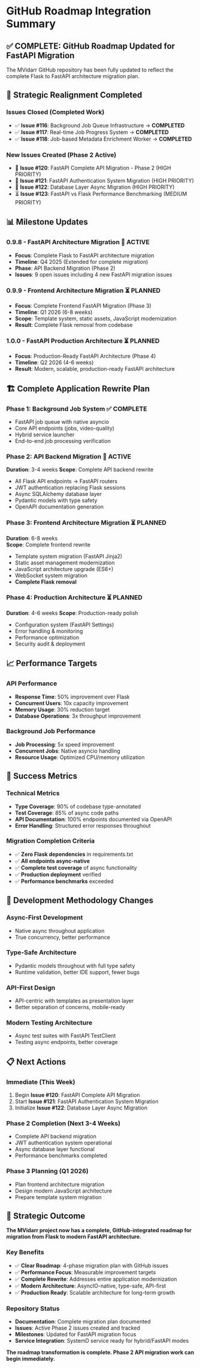 # GitHub Roadmap Integration Summary

## ✅ **COMPLETE: GitHub Roadmap Updated for FastAPI Migration**

The MVidarr GitHub repository has been fully updated to reflect the complete Flask to FastAPI architecture migration plan.

## 🎯 **Strategic Realignment Completed**

### **Issues Closed (Completed Work)**
- ✅ **Issue #116**: Background Job Queue Infrastructure → **COMPLETED**
- ✅ **Issue #117**: Real-time Job Progress System → **COMPLETED**  
- ✅ **Issue #118**: Job-based Metadata Enrichment Worker → **COMPLETED**

### **New Issues Created (Phase 2 Active)**
- 🔄 **Issue #120**: FastAPI Complete API Migration - Phase 2 (HIGH PRIORITY)
- 🔄 **Issue #121**: FastAPI Authentication System Migration (HIGH PRIORITY)
- 🔄 **Issue #122**: Database Layer Async Migration (HIGH PRIORITY)
- ⏳ **Issue #123**: FastAPI vs Flask Performance Benchmarking (MEDIUM PRIORITY)

## 📊 **Milestone Updates**

### **0.9.8 - FastAPI Architecture Migration** 🔄 **ACTIVE**
- **Focus**: Complete Flask to FastAPI architecture migration
- **Timeline**: Q4 2025 (Extended for complete migration)
- **Phase**: API Backend Migration (Phase 2)
- **Issues**: 9 open issues including 4 new FastAPI migration issues

### **0.9.9 - Frontend Architecture Migration** ⏳ **PLANNED**  
- **Focus**: Complete Frontend FastAPI Migration (Phase 3)
- **Timeline**: Q1 2026 (6-8 weeks)
- **Scope**: Template system, static assets, JavaScript modernization
- **Result**: Complete Flask removal from codebase

### **1.0.0 - FastAPI Production Architecture** ⏳ **PLANNED**
- **Focus**: Production-Ready FastAPI Architecture (Phase 4)
- **Timeline**: Q2 2026 (4-6 weeks)
- **Result**: Modern, scalable, production-ready FastAPI architecture

## 🏗️ **Complete Application Rewrite Plan**

### **Phase 1: Background Job System** ✅ **COMPLETE**
- FastAPI job queue with native asyncio
- Core API endpoints (jobs, video-quality)
- Hybrid service launcher
- End-to-end job processing verification

### **Phase 2: API Backend Migration** 🔄 **ACTIVE**
**Duration**: 3-4 weeks
**Scope**: Complete API backend rewrite
- All Flask API endpoints → FastAPI routers
- JWT authentication replacing Flask sessions
- Async SQLAlchemy database layer
- Pydantic models with type safety
- OpenAPI documentation generation

### **Phase 3: Frontend Architecture Migration** ⏳ **PLANNED**
**Duration**: 6-8 weeks  
**Scope**: Complete frontend rewrite
- Template system migration (FastAPI Jinja2)
- Static asset management modernization
- JavaScript architecture upgrade (ES6+)
- WebSocket system migration
- **Complete Flask removal**

### **Phase 4: Production Architecture** ⏳ **PLANNED**
**Duration**: 4-6 weeks
**Scope**: Production-ready polish
- Configuration system (FastAPI Settings)
- Error handling & monitoring
- Performance optimization
- Security audit & deployment

## 📈 **Performance Targets**

### **API Performance**
- **Response Time**: 50% improvement over Flask
- **Concurrent Users**: 10x capacity improvement
- **Memory Usage**: 30% reduction target
- **Database Operations**: 3x throughput improvement

### **Background Job Performance**
- **Job Processing**: 5x speed improvement
- **Concurrent Jobs**: Native asyncio handling
- **Resource Usage**: Optimized CPU/memory utilization

## 🎯 **Success Metrics**

### **Technical Metrics**
- **Type Coverage**: 90% of codebase type-annotated
- **Test Coverage**: 85% of async code paths
- **API Documentation**: 100% endpoints documented via OpenAPI
- **Error Handling**: Structured error responses throughout

### **Migration Completion Criteria**
- ✅ **Zero Flask dependencies** in requirements.txt
- ✅ **All endpoints async-native**
- ✅ **Complete test coverage** of async functionality  
- ✅ **Production deployment** verified
- ✅ **Performance benchmarks** exceeded

## 🔄 **Development Methodology Changes**

### **Async-First Development**
- Native async throughout application
- True concurrency, better performance

### **Type-Safe Architecture**
- Pydantic models throughout with full type safety
- Runtime validation, better IDE support, fewer bugs

### **API-First Design**
- API-centric with templates as presentation layer
- Better separation of concerns, mobile-ready

### **Modern Testing Architecture**
- Async test suites with FastAPI TestClient
- Testing async endpoints, better coverage

## 📋 **Next Actions**

### **Immediate (This Week)**
1. Begin **Issue #120**: FastAPI Complete API Migration
2. Start **Issue #121**: FastAPI Authentication System Migration
3. Initialize **Issue #122**: Database Layer Async Migration

### **Phase 2 Completion (Next 3-4 Weeks)**
- Complete API backend migration
- JWT authentication system operational
- Async database layer functional
- Performance benchmarks completed

### **Phase 3 Planning (Q1 2026)**
- Plan frontend architecture migration
- Design modern JavaScript architecture
- Prepare template system migration

## 🎉 **Strategic Outcome**

**The MVidarr project now has a complete, GitHub-integrated roadmap for migration from Flask to modern FastAPI architecture.**

### **Key Benefits**
- ✅ **Clear Roadmap**: 4-phase migration plan with GitHub issues
- ✅ **Performance Focus**: Measurable improvement targets
- ✅ **Complete Rewrite**: Addresses entire application modernization
- ✅ **Modern Architecture**: AsyncIO-native, type-safe, API-first
- ✅ **Production Ready**: Scalable architecture for long-term growth

### **Repository Status**
- **Documentation**: Complete migration plan documented
- **Issues**: Active Phase 2 issues created and tracked
- **Milestones**: Updated for FastAPI migration focus
- **Service Integration**: SystemD service ready for hybrid/FastAPI modes

**The roadmap transformation is complete. Phase 2 API migration work can begin immediately.**